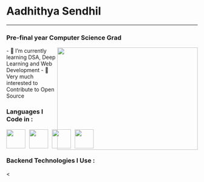 #  Aadhithya Sendhil
---
### Pre-final year Computer Science Grad
<img align="right" width='370' height='270' src='https://media1.tenor.com/m/41I-iMyClCgAAAAd/programmer-programming.gif'>
- 🌱 I’m currently learning DSA, Deep Learning and Web Development
- 👯 Very much interested to Contribute to Open Source

### Languages I Code in : 
<div style="display: flex; gap: 10px; align-items: center;">
    <img height="50px" width="50px" margin-right='30px' src="https://cdn-icons-png.flaticon.com/512/5968/5968350.png">
    <img height="50px" width="50px" margin-right='30px' src="https://cdn-icons-png.flaticon.com/512/226/226777.png">
    <img height="50px" width="50px" margin-right='30px' src="https://www.interviewbit.com/blog/wp-content/uploads/2021/09/C-2.png">
    <img height="50px" width="50px" margin-right='30px' src="https://upload.wikimedia.org/wikipedia/commons/thumb/b/bd/Logo_C_sharp.svg/910px-Logo_C_sharp.svg.png">
</div>


### Backend Technologies I Use :

<
<!--
**PazhayaSoru/PazhayaSoru** is a ✨ _special_ ✨ repository because its `README.md` (this file) appears on your GitHub profile.

Here are some ideas to get you started:

- 🔭 I’m currently working on ...
- 🌱 I’m currently learning ...
- 👯 I’m looking to collaborate on ...
- 🤔 I’m looking for help with ...
- 💬 Ask me about ...
- 📫 How to reach me: ...
- 😄 Pronouns: ...
- ⚡ Fun fact: ...
-->
